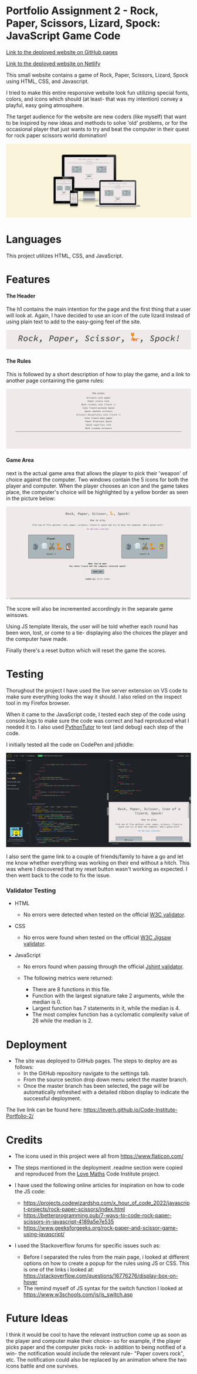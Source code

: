 # Portfolio Assignment 2 - Rock, Paper, Scissors, Lizard, Spock: JavaScript Game Code

[Link to the deployed website on GitHub pages](https://leverh.github.io/Code-Institute-Portfolio-2/)

[Link to the deployed website on Netlify](https://bespoke-shortbread-9b2d7c.netlify.app/)

This small website contains a game of Rock, Paper, Scissors, Lizard, Spock using HTML, CSS, and Javascript. 

I tried to make this entire responsive website look fun utilizing special fonts, colors, and icons which should (at least- that was my intention) convey a playful, easy going atmosphere. 

The target audience for the website are new coders (like myself) that want to be inspired by new ideas and methods to solve 'old' problems, or for the occasional player that just wants to try and beat the computer in their quest for rock paper scissors world domination!

![Site image in 4 different screen sizes](assets/Images/Screenshot%202023-02-12%20at%2015-59-03%20Am%20I%20Responsive.png)

# Languages

This project utilizes HTML, CSS, and JavaScript.

# Features

#### The Header
The h1 contains the main intention for the page and the first thing that a user will look at. Again, I have decided to use an icon of the cute lizard instead of using plain text to add to the easy-going feel of the site.

![Image of the H1 element](assets/Images/Screenshot%202023-02-12%20at%2016-16-49%20Rock%20Paper%20Scissor%20Lizard%20Spock%20JavaScript%20Game%20Code.png)

#### The Rules
This is followed by a short description of how to play the game, and a link to another page containing the game rules:

![screenshot of rules page](assets/Images/Screenshot%202023-02-12%20at%2016-20-22%20Rock%20Paper%20Scissor%20Lizard%20Spock%20JavaScript%20Game%20Rules.png)

#### Game Area
next is the actual game area that allows the player to pick their 'weapon' of choice against the computer. Two windows contain the 5 icons for both the player and computer. When the player chooses an icon and the game takes place, the computer's choice will be highlighted by a yellow border as seen in the picture below: 

![screenshot of main game page containing the two game windows](assets/Images/Screenshot%202023-02-12%20at%2016-25-55%20Rock%20Paper%20Scissor%20Lizard%20Spock%20JavaScript%20Game%20Code.png)

The score will also be incremented accordingly in the separate game winsows. 

Using JS template literals, the user will be told whether each round has been won, lost, or come to a tie- displaying also the choices the player and the computer have made.

Finally there's a reset button which will reset the game the scores.

# Testing

Thorughout the project I have used the live server extension on VS code to make sure everything looks the way it should. I also relied on the inspect tool in my Firefox browser.

When it came to the JavaScript code, I tested each step of the code using console.logs to make sure the code was correct and had reproduced what I needed it to. I also used [PythonTutor](https://pythontutor.com/) to test (and debug) each step of the code.

I initially tested all the code on CodePen and jsfiddle: 

![screenshot of testing on jdfiddle](assets/Images/Screenshot%202023-02-12%20at%2016-41-11%20JSFiddle%20-%20Code%20Playground.png)

I also sent the game link to a couple of friends/family to have a go and let me know whether everything was working on their end without a hitch. This was where I discovered that my reset button wasn't working as expected. I then went back to the code to fix the issue. 

### Validator Testing

- HTML
  
    - No errors were detected when tested on the official [W3C validator](https://validator.w3.org/nu/?doc=https%3A%2F%2Fleverh.github.io%2FCode-Institute-Portfolio-2%2F).

- CSS
  
    - No erros were found when tested on the official [W3C Jigsaw validator](https://jigsaw.w3.org/css-validator/validator?uri=https%3A%2F%2Fleverh.github.io%2FCode-Institute-Portfolio-2%2F&profile=css3svg&usermedium=all&warning=1&vextwarning=&lang=en).

- JavaScript
  
    - No errors found when passing through the official [Jshint validator](https://jshint.com/).
  - The following metrics were returned:
  
    - There are 8 functions in this file.
    - Function with the largest signature take 2 arguments, while the median is 0.
    - Largest function has 7 statements in it, while the median is 4.
    - The most complex function has a cyclomatic complexity value of 26 while the median is 2.


# Deployment

-   The site was deployed to GitHub pages. The steps to deploy are as follows:
    - In the GitHub repository navigate to the settings tab.
    - From the source section drop down menu select the master branch.
    - Once the master branch has been selected, the page will be automatically refreshed with a detailed ribbon display to indicate the successful deployment.

The live link can be found here: https://leverh.github.io/Code-Institute-Portfolio-2/

# Credits

- The icons used in this project were all from https://www.flaticon.com/
- The steps mentioned in the deployment .readme section were copied and reproduced from the [Love Maths](https://github.com/Code-Institute-Solutions/readme-love-maths/blob/master/README.md) Code Institute project.
- I have used the following online articles for inspiration on how to code the JS code:
    - https://projects.codewizardshq.com/x_hour_of_code_2022/javascript-projects/rock-paper-scissors/index.html
    - https://betterprogramming.pub/7-ways-to-code-rock-paper-scissors-in-javascript-4189a5e7e535
    - https://www.geeksforgeeks.org/rock-paper-and-scissor-game-using-javascript/

- I used the Stackoverflow forums for specific issues such as:
    - Before I separated the rules from the main page, i looked at different options on how to create a popup for the rules using JS or CSS. This is one of the links i looked at: https://stackoverflow.com/questions/16776276/display-box-on-hover
    - The remind myself of JS syntax for the switch function I looked at https://www.w3schools.com/js/js_switch.asp

# Future Ideas

I think it would be cool to have the relevant instruction come up as soon as the player and computer make their choice- so for example, if the player picks paper and the computer picks rock- in addition to being notified of a win- the notification would include the relevant rule- "Paper covers rock", etc. The notification could also be replaced by an animation where the two icons battle and one survives.  
